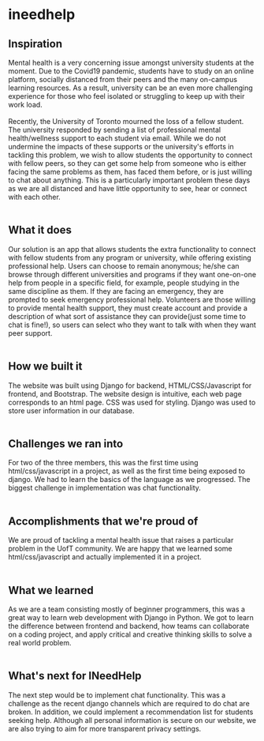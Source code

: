 # ineedhelp
## Inspiration <br/>
Mental health is a very concerning issue amongst university students at the moment. Due to the Covid19 pandemic, students have to study on an online platform, socially distanced from their peers and the many on-campus learning resources. As a result, university can be an even more challenging experience for those who feel isolated or struggling to keep up with their work load.
<br/><br/>
Recently, the University of Toronto mourned the loss of a fellow student. The university responded by sending a list of professional mental health/wellness support to each student via email. While we do not undermine the impacts of these supports or the university's efforts in tackling this problem, we wish to allow students the opportunity to connect with fellow peers, so they can get some help from someone who is either facing the same problems as them, has faced them before, or is just willing to chat about anything. This is a particularly important problem these days as we are all distanced and have little opportunity to see, hear or connect with each other.
<br/><br/>
## What it does<br/>
Our solution is an app that allows students the extra functionality to connect with fellow students from any program or university, while offering existing professional help. Users can choose to remain anonymous; he/she can browse through different universities and programs if they want one-on-one help from people in a specific field, for example, people studying in the same discipline as them. If they are facing an emergency, they are prompted to seek emergency professional help. Volunteers are those willing to provide mental health support, they must create account and provide a description of what sort of assistance they can provide(just some time to chat is fine!), so users can select who they want to talk with when they want peer support.
<br/><br/>
## How we built it<br/>
The website was built using Django for backend, HTML/CSS/Javascript for frontend, and Bootstrap. The website design is intuitive, each web page corresponds to an html page. CSS was used for styling. Django was used to store user information in our database.
<br/><br/>
## Challenges we ran into<br/>
For two of the three members, this was the first time using html/css/javascript in a project, as well as the first time being exposed to django. We had to learn the basics of the language as we progressed. The biggest challenge in implementation was chat functionality.
<br/><br/>
## Accomplishments that we're proud of<br/>
We are proud of tackling a mental health issue that raises a particular problem in the UofT community. We are happy that we learned some html/css/javascript and actually implemented it in a project.
<br/><br/>
## What we learned <br/>
As we are a team consisting mostly of beginner programmers, this was a great way to learn web development with Django in Python. We got to learn the difference between frontend and backend, how teams can collaborate on a coding project, and apply critical and creative thinking skills to solve a real world problem.
<br/><br/>
## What's next for INeedHelp<br/>
The next step would be to implement chat functionality. This was a challenge as the recent django channels which are required to do chat are broken. In addition, we could implement a recommendation list for students seeking help. Although all personal information is secure on our website, we are also trying to aim for more transparent privacy settings.
